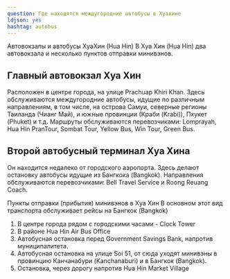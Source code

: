 ```yaml
---
question: Где находятся междугородние автобусы в Хуахине
ldjson: yes
hashtag: autobus
---
```


Автовокзалы и автобусы ХуаХин (Hua Hin) 
В Хуа Хин (Hua Hin) два автовокзала и несколько пунктов отправки минивэнов.

## Главный автовокзал Хуа Хин
Расположен в центре города, на улице Prachuap Khiri Khan. Здесь обслуживаются междугородние автобусы, идущие по различным направлениям, в том числе, на острова Самуи, северные регионы Таиланда (Чианг Май), и южные провинции (Краби (Krabi)), Пхукет (Phuket) и т.д. Маршруты обслуживаются перевозчиками: Lomprayah, Hua Hin PranTour, Sombat Tour, Yellow Bus, Win Tour, Green Bus. 

## Второй автобусный терминал Хуа Хина
Он находится недалеко от городского аэропорта. Здесь делают остановку автобусы идущие из Бангкока (Bangkok). Направления обслуживаются перевозчиками: Bell Travel Service и Roong Reuang Coach.

Пункты отправки (прибытия) минивэнов в Хуа Хин
В основном этот вид транспорта обслуживает рейсы на Бангкок (Bangkok)

1. В центре города рядом с городскими часами - Clock Tower 
2. В районе Hua Hin Air Bus Office 
3. Автобусная остановка перед Government Savings Bank, напротив муниципалитета.
4. Автобусная остановка на улице Soi 51, от сюда уходят минивэны в провинцию Канчанабури (Kanchanaburi) и в Бангкок (Bangkok).
5. Остановка, через дорогу напротив Hua Hin Market Village 

